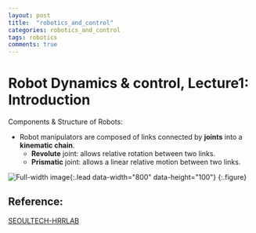 ```yaml
---
layout: post
title:  "robotics_and_control"
categories: robotics_and_control
tags: robotics
comments: true
---
```


# Robot Dynamics & control, Lecture1: Introduction

Components & Structure of Robots:
-   Robot manipulators are composed of links connected by __joints__ into a __kinematic chain__.
    -   __Revolute__ joint: allows relative rotation between two links.
    -   __Prismatic__ joint: allows a linear relative motion between two links.

![Full-width image](""./img/1.png"){:.lead data-width="800" data-height="100"}
{:.figure}




## Reference:
[SEOULTECH-HRRLAB](http://hrrlab.com/)